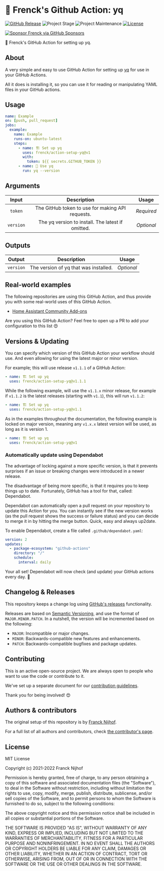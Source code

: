 # 🚀 Frenck's Github Action: yq

[![GitHub Release][releases-shield]][releases]
![Project Stage][project-stage-shield]
![Project Maintenance][maintenance-shield]
[![License][license-shield]](LICENSE.md)

[![Sponsor Frenck via GitHub Sponsors][github-sponsors-shield]][github-sponsors]

🚀 Frenck's GitHub Action for setting up yq.

## About

A very simple and easy to use GitHub Action for setting up [yq][yq] for use in
your GitHub Actions.

All it does is installing it, so you can use it for reading or manipulating
YAML files in your GitHub actions.

## Usage

```yaml
name: Example
on: [push, pull_request]
jobs:
  example:
    name: Example
    runs-on: ubuntu-latest
    steps:
      - name: 🏗 Set up yq
        uses: frenck/action-setup-yq@v1
        with:
          token: ${{ secrets.GITHUB_TOKEN }}
      - name: 🚀 Use yq
        run: yq --version
```

## Arguments

|   Input   |                    Description                    |   Usage    |
| :-------: | :-----------------------------------------------: | :--------: |
|  `token`  | The GitHub token to use for making API requests.  | _Required_ |
| `version` | The yq version to install. The latest if omitted. | _Optional_ |

## Outputs

|  Output   |              Description              |   Usage    |
| :-------: | :-----------------------------------: | :--------: |
| `version` | The version of yq that was installed. | _Optional_ |

## Real-world examples

The following repositories are using this GitHub Action, and thus provide
you with some real-world uses of this GitHub Action.

- [Home Assistant Community Add-ons](https://github.com/hassio-addons/repository)

Are you using this GitHub Action? Feel free to open up a PR to add your
configuration to this list 😍

## Versions & Updating

You can specify which version of this GitHub Action your workflow should use.
And even allowing for using the latest major or minor version.

For example; this will use release `v1.1.1` of a GitHub Action:

```yaml
- name: 🏗 Set up yq
  uses: frenck/action-setup-yq@v1.1.1
```

While the following example, will use the `v1.1.x` minor release, for example
if `v1.1.2` is the latest releases (starting with `v1.1`), this will run
`v1.1.2`:

```yaml
- name: 🏗 Set up yq
  uses: frenck/action-setup-yq@v1.1
```

As in the examples throughout the documentation, the following example is
locked on major version, meaning any `v1.x.x` latest version will be used,
as long as it is version 1.

```yaml
- name: 🏗 Set up yq
  uses: frenck/action-setup-yq@v1
```

### Automatically update using Dependabot

The advantage of locking against a more specific version, is that it prevents
surprises if an issue or breaking changes were introduced in a newer release.

The disadvantage of being more specific, is that it requires you to keep things
up to date. Fortunately, GitHub has a tool for that, called: Dependabot.

Dependabot can automatically open a pull request on your repository to update
this Action for you. You can instantly see if the new version works (as the
pull request shows the success or failure status) and you can decide to
merge it in by hitting the merge button. Quick, easy and always up2date.

To enable Dependabot, create a file called `.github/dependabot.yaml`:

```yaml
version: 2
updates:
  - package-ecosystem: "github-actions"
    directory: "/"
    schedule:
      interval: daily
```

Your all set! Dependabot will now check (and update) your GitHub actions
every day. 🤩

## Changelog & Releases

This repository keeps a change log using [GitHub's releases][releases]
functionality.

Releases are based on [Semantic Versioning][semver], and use the format
of `MAJOR.MINOR.PATCH`. In a nutshell, the version will be incremented
based on the following:

- `MAJOR`: Incompatible or major changes.
- `MINOR`: Backwards-compatible new features and enhancements.
- `PATCH`: Backwards-compatible bugfixes and package updates.

## Contributing

This is an active open-source project. We are always open to people who want to
use the code or contribute to it.

We've set up a separate document for our
[contribution guidelines](CONTRIBUTING.md).

Thank you for being involved! :heart_eyes:

## Authors & contributors

The original setup of this repository is by [Franck Nijhof][frenck].

For a full list of all authors and contributors,
check [the contributor's page][contributors].

## License

MIT License

Copyright (c) 2021-2022 Franck Nijhof

Permission is hereby granted, free of charge, to any person obtaining a copy
of this software and associated documentation files (the "Software"), to deal
in the Software without restriction, including without limitation the rights
to use, copy, modify, merge, publish, distribute, sublicense, and/or sell
copies of the Software, and to permit persons to whom the Software is
furnished to do so, subject to the following conditions:

The above copyright notice and this permission notice shall be included in all
copies or substantial portions of the Software.

THE SOFTWARE IS PROVIDED "AS IS", WITHOUT WARRANTY OF ANY KIND, EXPRESS OR
IMPLIED, INCLUDING BUT NOT LIMITED TO THE WARRANTIES OF MERCHANTABILITY,
FITNESS FOR A PARTICULAR PURPOSE AND NONINFRINGEMENT. IN NO EVENT SHALL THE
AUTHORS OR COPYRIGHT HOLDERS BE LIABLE FOR ANY CLAIM, DAMAGES OR OTHER
LIABILITY, WHETHER IN AN ACTION OF CONTRACT, TORT OR OTHERWISE, ARISING FROM,
OUT OF OR IN CONNECTION WITH THE SOFTWARE OR THE USE OR OTHER DEALINGS IN THE
SOFTWARE.

[contributors]: https://github.com/frenck/action-setup-yq/graphs/contributors
[frenck]: https://github.com/frenck
[github-sponsors-shield]: https://frenck.dev/wp-content/uploads/2019/12/github_sponsor.png
[github-sponsors]: https://github.com/sponsors/frenck
[license-shield]: https://img.shields.io/github/license/frenck/action-setup-yq.svg
[maintenance-shield]: https://img.shields.io/maintenance/yes/2022.svg
[project-stage-shield]: https://img.shields.io/badge/project%20stage-production%20ready-brightgreen.svg
[releases-shield]: https://img.shields.io/github/release/frenck/action-setup-yq.svg
[releases]: https://github.com/frenck/action-setup-yq/releases
[semver]: http://semver.org/spec/v2.0.0.html
[yq]: https://github.com/mikefarah/yq
